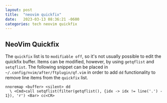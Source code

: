 ```yaml
---
layout: post
title:  "neovim quickfix"
date:   2023-03-13 08:36:21 -0600
categories: tech neovim quickfix
---
```


## NeoVim Quickfix

The `quickfix` list is to `modifiable off`, so it's not usually possible to edit the quickfix buffer. Items can be modified, however, by using `getqflist` and `setqflist`. The following snippet can be placed in `~/.config/nvim/after/ftplugin/qf.vim` in order to add `dd` functionality to remove line items from the `quickfix` list.

```
nnoremap <buffer> <silent> dd
  \ <Cmd>call setqflist(filter(getqflist(), {idx -> idx != line('.') - 1}), 'r') <Bar> cc<CR>
```
